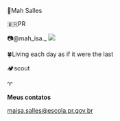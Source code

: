🍃Mah Salles

🇧🇷PR

📷@mah_isa._ [![](https://img.shields.io/badge/Instagram-E4405F?style=for-the-badge&logo=instagram&logoColor=white)](https://www.instagram.com/@mah_isa._/)

🍀Living each day as if it were the last

🏕️scout

♈


**Meus contatos**

maisa.salles@escola.pr.gov.br
